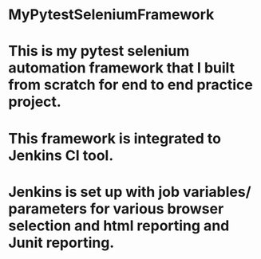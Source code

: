 # MyPytestSeleniumFramework
# This is my pytest selenium automation framework that I built from scratch for end to end practice project.
# This framework is integrated to Jenkins CI tool.
# Jenkins is set up with job variables/ parameters for various browser selection and html reporting and Junit reporting.
